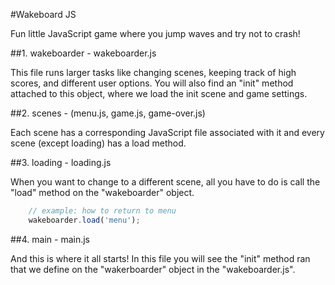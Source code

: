 #Wakeboard JS

Fun little JavaScript game where you jump waves and try not to crash!

##1. wakeboarder - wakeboarder.js

This file runs larger tasks like changing scenes, keeping track of high scores, and different user options. You will also find an "init" method attached to this object, where we load the init scene and game settings.

##2. scenes - (menu.js, game.js, game-over.js)

Each scene has a corresponding JavaScript file associated with it and every scene (except loading) has a load method.

##3. loading - loading.js

When you want to change to a different scene, all you have to do is call the "load" method on the "wakeboarder" object.

```js
    // example: how to return to menu
    wakeboarder.load('menu');
```

##4. main - main.js

And this is where it all starts! In this file you will see the "init" method ran that we define on the "wakerboarder" object in the "wakeboarder.js". 